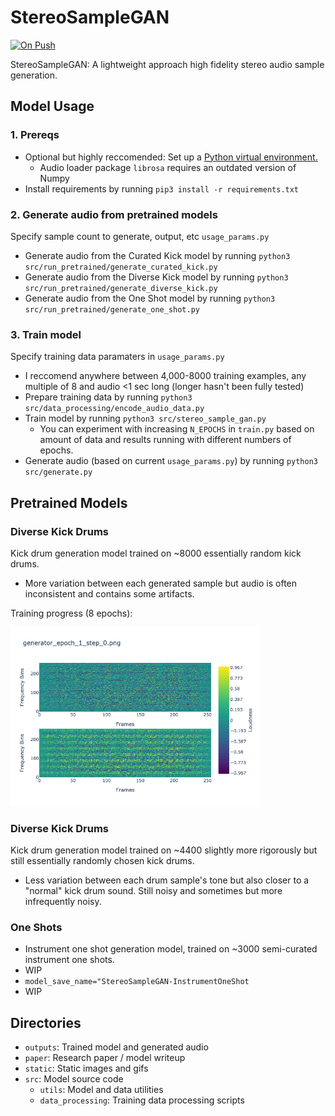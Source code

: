 # StereoSampleGAN

[![On Push](https://github.com/shuklabhay/stereo-sample-gan/actions/workflows/push.yml/badge.svg)](https://github.com/shuklabhay/stereo-sample-gan/actions/workflows/push.yml/badge.svg)

StereoSampleGAN: A lightweight approach high fidelity stereo audio sample generation.

## Model Usage

### 1. Prereqs

- Optional but highly reccomended: Set up a [Python virtual environment.](https://www.youtube.com/watch?v=e5GL1obY_sI)
  - Audio loader package `librosa` requires an outdated version of Numpy
- Install requirements by running `pip3 install -r requirements.txt`

### 2. Generate audio from pretrained models

Specify sample count to generate, output, etc `usage_params.py`

- Generate audio from the Curated Kick model by running `python3 src/run_pretrained/generate_curated_kick.py`
- Generate audio from the Diverse Kick model by running `python3 src/run_pretrained/generate_diverse_kick.py`
- Generate audio from the One Shot model by running `python3 src/run_pretrained/generate_one_shot.py`

### 3. Train model

Specify training data paramaters in `usage_params.py`

- I reccomend anywhere between 4,000-8000 training examples, any multiple of 8 and audio
  <1 sec long (longer hasn't been fully tested)
- Prepare training data by running `python3 src/data_processing/encode_audio_data.py`
- Train model by running `python3 src/stereo_sample_gan.py`
  - You can experiment with increasing `N_EPOCHS` in `train.py` based on amount of data and results running with different numbers of epochs.
- Generate audio (based on current `usage_params.py`) by running `python3 src/generate.py`

## Pretrained Models

### Diverse Kick Drums

Kick drum generation model trained on ~8000 essentially random kick drums.

- More variation between each generated sample but audio is often inconsistent and contains some artifacts.

Training progress (8 epochs):

<img src="static/diverse_kick_training_progress.gif" alt="Diverse kick training progress" width="400">

### Diverse Kick Drums

Kick drum generation model trained on ~4400 slightly more rigorously but still essentially randomly chosen kick drums.

- Less variation between each drum sample's tone but also closer to a "normal" kick drum sound. Still noisy and sometimes but more infrequently noisy.

### One Shots

- Instrument one shot generation model, trained on ~3000 semi-curated instrument one shots.
- WIP
- `model_save_name="StereoSampleGAN-InstrumentOneShot`
- WIP

## Directories

- `outputs`: Trained model and generated audio
- `paper`: Research paper / model writeup
- `static`: Static images and gifs
- `src`: Model source code
  - `utils`: Model and data utilities
  - `data_processing`: Training data processing scripts
